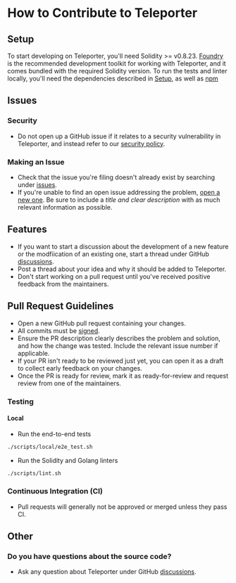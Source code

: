 # How to Contribute to Teleporter

## Setup

To start developing on Teleporter, you'll need Solidity >= v0.8.23. [Foundry](https://book.getfoundry.sh/getting-started/installation) is the recommended development toolkit for working with Teleporter, and it comes bundled with the required Solidity version. To run the tests and linter locally, you'll need the dependencies described in [Setup](./README.md#setup), as well as [npm](https://docs.npmjs.com/downloading-and-installing-node-js-and-npm)

## Issues

### Security

- Do not open up a GitHub issue if it relates to a security vulnerability in Teleporter, and instead refer to our [security policy](./SECURITY.md).

### Making an Issue

- Check that the issue you're filing doesn't already exist by searching under [issues](https://github.com/ava-labs/teleporter/issues).
- If you're unable to find an open issue addressing the problem, [open a new one](https://github.com/ava-labs/teleporter/issues/new/choose). Be sure to include a _title and clear description_ with as much relevant information as possible.

## Features

- If you want to start a discussion about the development of a new feature or the modfiication of an existing one, start a thread under GitHub [discussions](https://github.com/ava-labs/teleporter/discussions/categories/ideas).
- Post a thread about your idea and why it should be added to Teleporter.
- Don't start working on a pull request until you've received positive feedback from the maintainers.

## Pull Request Guidelines

- Open a new GitHub pull request containing your changes.
- All commits must be [signed](https://docs.github.com/en/authentication/managing-commit-signature-verification/signing-commits).
- Ensure the PR description clearly describes the problem and solution, and how the change was tested. Include the relevant issue number if applicable.
- If your PR isn't ready to be reviewed just yet, you can open it as a draft to collect early feedback on your changes.
- Once the PR is ready for review, mark it as ready-for-review and request review from one of the maintainers.

### Testing

#### Local

- Run the end-to-end tests

```sh
./scripts/local/e2e_test.sh
```

- Run the Solidity and Golang linters

```sh
./scripts/lint.sh
```

### Continuous Integration (CI)

- Pull requests will generally not be approved or merged unless they pass CI.

## Other

### Do you have questions about the source code?

- Ask any question about Teleporter under GitHub [discussions](https://github.com/ava-labs/teleporter/discussions/categories/q-a).
